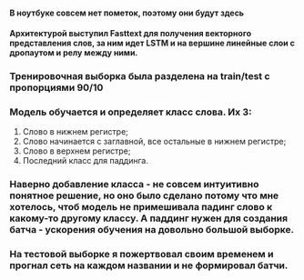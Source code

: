 #### В ноутбуке совсем нет пометок, поэтому они будут здесь
#### Архитектурой выступил Fasttext для получения векторного представления слов, за ним идет LSTM и на вершине линейные слои с дропаутом и релу между ними.
### Тренировочная выборка была разделена на train/test с пропорциями 90/10
### Модель обучается и определяет класс слова. Их 3:
1. Слово в нижнем регистре;
2. Слово начинается с заглавной, все остальные в нижнем регистре;
3. Слово в верхнем регистре;
4. Последний класс для паддинга.
### Наверно добавление класса - не совсем интуитивно понятное решение, но оно было сделано потому что мне хотелось, чтоб модель не примешивала падинг слово к какому-то другому классу. А паддинг нужен для создания батча - ускорения обучения на довольно большой выборке.
### На тестовой выборке я пожертвовал своим временем и прогнал сеть на каждом названии и не формировал батчи.